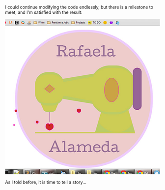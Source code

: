 I could continue modifying the code endlessly, but there is a milestone to meet, and I'm satisfied with the result:

![Rafaela Alameda Step 5](project_images/step5.jpg?raw=true "Rafaela Alameda Step 5")

As I told before, it is time to tell a story...



 
